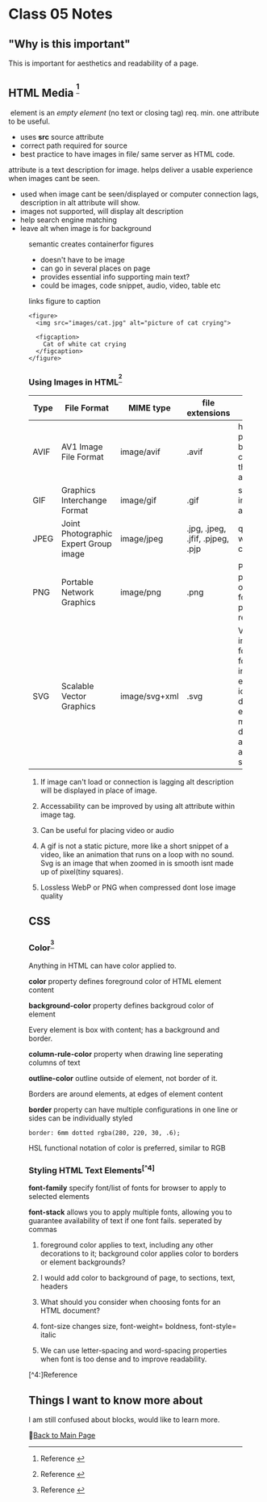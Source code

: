 # Class 05 Notes

## "Why is this important"
This is important for aesthetics and readability of a page.

## HTML Media <sup>[^1]</sup>

**<img>** element is an *empty element* (no text or closing tag) req. min. one attribute to be useful.

- uses **src** source attribute
- correct path required for source
- best practice to have images in file/ same server as HTML code. 

**<alt>** attribute is a text description for image. helps deliver a usable experience when images cant be seen.

- used when image cant be seen/displayed or computer connection lags, description in alt attribute will show.
- images not supported, will display alt description
- help search engine matching
- leave alt when image is for background

**<figure>** semantic creates containerfor figures

- doesn't have to be image
- can go in several places on page
- provides essential info supporting main text?
- could be images, code snippet, audio, video, table etc

**<figcaption>** links figure to caption

```
<figure>
  <img src="images/cat.jpg" alt="picture of cat crying">
  
  <figcaption>
    Cat of white cat crying
  </figcaption>
</figure>
```



### Using Images in HTML<sup>[^2]</sup>

|Type| File Format| MIME type| file extensions| Summary|
|----|--------|----|----|--------|
|AVIF|AV1 Image File Format|image/avif|.avif| high perfomance, better compression than png and jpeg|
|GIF|Graphics Interchange Format|image/gif|.gif| simple images, animations|
|JPEG|Joint Photographic Expert Group image|	image/jpeg|	.jpg, .jpeg, .jfif, .pjpeg, .pjp| quality loss w/ compression |
|PNG|Portable Network Graphics|image/png|.png|PNG is preferred over JPEG for more precise reproduction|
|SVG|Scalable Vector Graphics|image/svg+xml|.svg| Vector image format; ideal for user interface elements, icons, diagrams, etc., that must be drawn accurately at different sizes|


1. If image can't load or connection is lagging alt description will be displayed in place of image.

2. Accessability can be improved by using alt attribute within image tag.

3. Can be useful for placing video or audio

4. A gif is not a static picture, more like a short snippet of a video, like an animation that runs on a loop with no sound. Svg is an image that when zoomed in is smooth isnt made up of pixel(tiny squares).

5. Lossless WebP or PNG when compressed dont lose image quality

## CSS

### Color<sup>[^3]</sup>

Anything in HTML can have color applied to.

**color** property defines foreground color of HTML element content

**background-color** property defines backgroud color of element

Every element is box with content; has a background and border.

**column-rule-color** property when drawing line seperating columns of text

**outline-color** outline outside of element, not border of it.

Borders are around elements, at edges of element content

**border** property can have multiple configurations in one line or sides can be individually styled
```
border: 6mm dotted rgba(280, 220, 30, .6);
```
HSL functional notation of color is preferred, similar to RGB

### Styling HTML Text Elements<sup>[^4]</sup>

**font-family** specify font/list of fonts for browser to apply to selected elements

**font-stack** allows you to apply multiple fonts, allowing you to guarantee availability of text if one font fails. seperated by commas


1. foreground color applies to text, including any other decorations to it; background color applies color to borders or element backgrounds?

2. I would add color to background of page, to sections, text, headers

2. What should you consider when choosing fonts for an HTML document?

3. font-size changes size, font-weight= boldness, font-style= italic

4. We can use letter-spacing and word-spacing properties when font is too dense and to improve readability.

[^1]:Reference [](https://developer.mozilla.org/en-US/docs/Learn/HTML/Multimedia_and_embedding/Images_in_HTML)

[^2]:Reference [](https://developer.mozilla.org/en-US/docs/Web/Media/Formats/Image_types)

[^3]:Reference [](https://developer.mozilla.org/en-US/docs/Web/CSS/CSS_Colors/Applying_color)
  
[^4:]Reference[](https://developer.mozilla.org/en-US/docs/Learn/CSS/Styling_text/Fundamentals)

## Things I want to know more about

I am still confused about blocks, would like to learn more. 

📔[Back to Main Page](README.md)